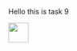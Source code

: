 Hello this is task 9
<br/>

<img src="https://github.com/knsssuraj16/technojam-task/blob/main/task9/video1.gif" width="40" height="40" />


